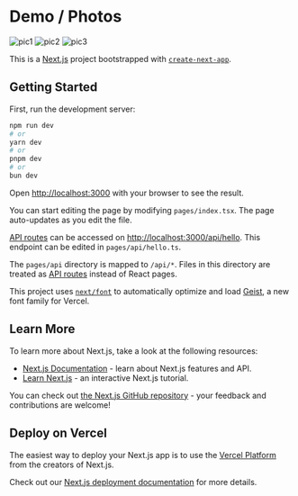 # Demo / Photos
![pic1](https://cdn.discordapp.com/attachments/769214149271617606/1424177090449768489/image.png?ex=68e2ffc6&is=68e1ae46&hm=91ab70f45e52a5097cbaf3606b01eceb2049717af5e3fb82f7abc40d17326200&)
![pic2](https://cdn.discordapp.com/attachments/769214149271617606/1424177090831581316/image.png?ex=68e2ffc6&is=68e1ae46&hm=c17eda02adf57676471aac23cbb6aeb0c9d9c7949a52764f53ca30332f771f87&)
![pic3](https://cdn.discordapp.com/attachments/769214149271617606/1424177288567849041/IMG_3300.jpg?ex=68e2fff5&is=68e1ae75&hm=193b9c539b3932bb5cafc769be45c46530dec0ac92ae663490f29182e08d5fca&)

This is a [Next.js](https://nextjs.org) project bootstrapped with [`create-next-app`](https://nextjs.org/docs/pages/api-reference/create-next-app).

## Getting Started

First, run the development server:

```bash
npm run dev
# or
yarn dev
# or
pnpm dev
# or
bun dev
```

Open [http://localhost:3000](http://localhost:3000) with your browser to see the result.

You can start editing the page by modifying `pages/index.tsx`. The page auto-updates as you edit the file.

[API routes](https://nextjs.org/docs/pages/building-your-application/routing/api-routes) can be accessed on [http://localhost:3000/api/hello](http://localhost:3000/api/hello). This endpoint can be edited in `pages/api/hello.ts`.

The `pages/api` directory is mapped to `/api/*`. Files in this directory are treated as [API routes](https://nextjs.org/docs/pages/building-your-application/routing/api-routes) instead of React pages.

This project uses [`next/font`](https://nextjs.org/docs/pages/building-your-application/optimizing/fonts) to automatically optimize and load [Geist](https://vercel.com/font), a new font family for Vercel.

## Learn More

To learn more about Next.js, take a look at the following resources:

- [Next.js Documentation](https://nextjs.org/docs) - learn about Next.js features and API.
- [Learn Next.js](https://nextjs.org/learn-pages-router) - an interactive Next.js tutorial.

You can check out [the Next.js GitHub repository](https://github.com/vercel/next.js) - your feedback and contributions are welcome!

## Deploy on Vercel

The easiest way to deploy your Next.js app is to use the [Vercel Platform](https://vercel.com/new?utm_medium=default-template&filter=next.js&utm_source=create-next-app&utm_campaign=create-next-app-readme) from the creators of Next.js.

Check out our [Next.js deployment documentation](https://nextjs.org/docs/pages/building-your-application/deploying) for more details.
